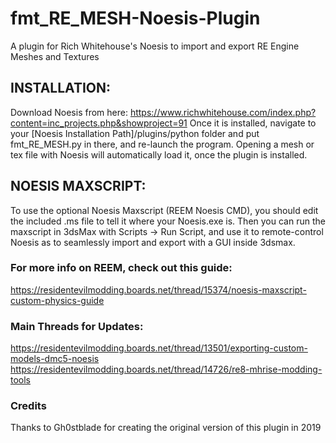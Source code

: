 # fmt_RE_MESH-Noesis-Plugin
A plugin for Rich Whitehouse's Noesis to import and export RE Engine Meshes and Textures

## INSTALLATION:
Download Noesis from here: https://www.richwhitehouse.com/index.php?content=inc_projects.php&showproject=91
Once it is installed, navigate to your [Noesis Installation Path]/plugins/python folder and put fmt_RE_MESH.py in there, and re-launch the program.
Opening a mesh or tex file with Noesis will automatically load it, once the plugin is installed. 

## NOESIS MAXSCRIPT:
To use the optional Noesis Maxscript (REEM Noesis CMD), you should edit the included .ms file to tell it where your Noesis.exe is. 
Then you can run the maxscript in 3dsMax with Scripts -> Run Script, and use it to remote-control Noesis as to seamlessly import and export with a GUI inside 3dsmax.

### For more info on REEM, check out this guide:
https://residentevilmodding.boards.net/thread/15374/noesis-maxscript-custom-physics-guide

### Main Threads for Updates:
https://residentevilmodding.boards.net/thread/13501/exporting-custom-models-dmc5-noesis
https://residentevilmodding.boards.net/thread/14726/re8-mhrise-modding-tools

### Credits
Thanks to Gh0stblade for creating the original version of this plugin in 2019